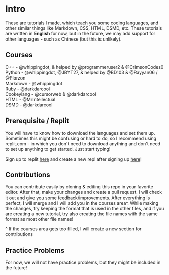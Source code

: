 # Intro

These are tutorials I made, which teach you some coding languages, and other similar things like Markdown, CSS, HTML, DSMD, etc. These tutorials are written in **English** for now, but in the future, we may add support for other languages - such as Chinese (but this is unlikely).

## Courses

C++ - @whippingdot, & helped by @programmeruser2 & @CrimsonCodes0 \
Python - @whippingdot, @JBYT27, & helped by @BD103 & @Rayyan06 / @Plorzon \
Markdown - @whippingdot \
Ruby - @darkdarcool \
Cookeylang - @cursorweb & @darkdarcool \
HTML - @MrIntellectual \
DSMD - @darkdarcool

## Prerequisite / Replit

You will have to know how to download the languages and set them up. Sometimes this might be confusing or hard to do, so I recommend using replit.com - in which you don't need to download anything and don't need to set up anything to get started. Just start typing!

Sign up to replit [here](https://replit.com/signup) and create a new repl after signing up [here](https://replit.com/new)!

## Contributions

You can contribute easily by cloning & editing this repo in your favorite editor. After that, make your changes and create a pull request. I will check it out and give you some feedback/improvements. After everything is perfect, I will merge and I will add you in the courses area^. While making the changes, try keeping the format that is used in the other files, and if you are creating a new tutorial, try also creating the file names with the same format as most other file names!

^ If the courses area gets too filled, I will create a new section for contributions

## Practice Problems

For now, we will not have practice problems, but they might be included in the future!
